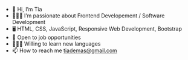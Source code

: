- 👋 Hi, I’m Tia 
- 👩🏻‍💻 I’m passionate about Frontend Developement / Software Development
- 🖥️ HTML, CSS, JavaScript, Responsive Web Development, Bootstrap
- 💼 Open to job opportunities
- 🕵🏻‍♀️ Willing to learn new languages 
- 📫 How to reach me tiademas@gmail.com


